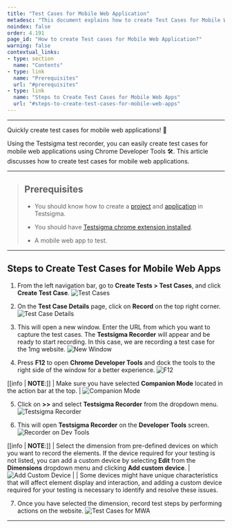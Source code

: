 ```yaml
---
title: "Test Cases for Mobile Web Application"
metadesc: "This document explains how to create Test Cases for Mobile Web Application in detail | Learn how to write test cases for Mobile Web Application in Testsigma"
noindex: false
order: 4.191
page_id: "How to create Test cases for Mobile Web Application?"
warning: false
contextual_links:
- type: section
  name: "Contents"
- type: link
  name: "Prerequisites"
  url: "#prerequisites"
- type: link
  name: "Steps to Create Test Cases for Mobile Web Apps"
  url: "#steps-to-create-test-cases-for-mobile-web-apps"
---
```


---

Quickly create test cases for mobile web applications! 📱

Using the Testsigma test recorder, you can easily create test cases for mobile web applications using Chrome Developer Tools 🛠️. This article discusses how to create test cases for mobile web applications.

---

> ## **Prerequisites**
>
> - You should know how to create a [project](https://testsigma.com/docs/projects/overview/) and [application](https://testsigma.com/docs/projects/applications/) in Testsigma.
>
> - You should have [Testsigma chrome extension installed](https://testsigma.com/docs/test-step-recorder/install-chrome-extension/). 
>
> - A mobile web app to test.

---


## **Steps to Create Test Cases for Mobile Web Apps**

1. From the left navigation bar, go to **Create Tests > Test Cases**, and click **Create Test Case**.
![Test Cases](https://s3.amazonaws.com/static-docs.testsigma.com/new_images/projects/applications/mwatcnav.png)

2. On the **Test Case Details** page, click on **Record** on the top right corner.
![Test Case Details](https://s3.amazonaws.com/static-docs.testsigma.com/new_images/projects/applications/mwatcrc.png)

3. This will open a new window. Enter the URL from which you want to capture the test cases. The **Testsigma Recorder** will appear and be ready to start recording. In this case, we are recording a test case for the 1mg website.
![New Window](https://s3.amazonaws.com/static-docs.testsigma.com/new_images/projects/applications/mwanwowrc.png)

4. Press **F12** to open **Chrome Developer Tools** and dock the tools to the right side of the window for a better experience.
![F12](https://s3.amazonaws.com/static-docs.testsigma.com/new_images/projects/applications/mwacdtools.png)

[[info | **NOTE**:]]
| Make sure you have selected **Companion Mode** located in the action bar at the top.
| ![Companion Mode](https://s3.amazonaws.com/static-docs.testsigma.com/new_images/projects/applications/compmode.png)

5. Click on **>>** and select **Testsigma Recorder** from the dropdown menu. 
![Testsigma Recorder](https://s3.amazonaws.com/static-docs.testsigma.com/new_images/projects/applications/mwaae.png)

6. This will open **Testsigma Recorder** on the **Developer Tools** screen.
![Recorder on Dev Tools](https://s3.amazonaws.com/static-docs.testsigma.com/new_images/projects/applications/mwatrocdt.png)

[[info | **NOTE**:]]
| Select the dimension from pre-defined devices on which you want to record the elements. If the device required for your testing is not listed, you can add a custom device by selecting **Edit** from the **Dimensions** dropdown menu and clicking **Add custom device**.
| ![Add Custom Device](https://s3.amazonaws.com/static-docs.testsigma.com/new_images/projects/applications/mwatccd.png)
| 
| Some devices might have unique characteristics that will affect element display and interaction, and adding a custom device required for your testing is necessary to identify and resolve these issues.

7. Once you have selected the dimension, record test steps by performing actions on the website.
![Test Cases for MWA](https://s3.amazonaws.com/static-docs.testsigma.com/new_images/projects/applications/mwatcctsbpa.png)

---